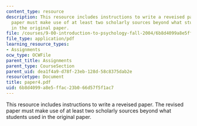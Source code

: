 ```yaml
---
content_type: resource
description: This resource includes instructions to write a reveised paper. The revised
  paper must make use of at least two scholarly sources beyond what students used
  in the original paper.
file: /courses/9-00-introduction-to-psychology-fall-2004/6b8d4099a8e5ffac23b066d57f5f1ac7_paper4.pdf
file_type: application/pdf
learning_resource_types:
- Assignments
ocw_type: OCWFile
parent_title: Assignments
parent_type: CourseSection
parent_uid: dea1f4a9-d78f-23eb-128d-58c8375dab2e
resourcetype: Document
title: paper4.pdf
uid: 6b8d4099-a8e5-ffac-23b0-66d57f5f1ac7
---
```

This resource includes instructions to write a reveised paper. The revised paper must make use of at least two scholarly sources beyond what students used in the original paper.